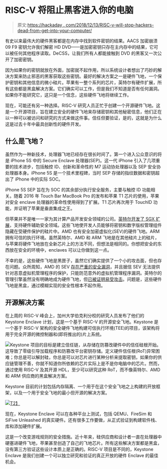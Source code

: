 # RISC-V 将阻止黑客进入你的电脑

> 原文:[https://hackaday . com/2018/12/13/RISC-v-will-stop-hackers-dead-from-get-into-your-computer/](https://hackaday.com/2018/12/13/risc-v-will-stop-hackers-dead-from-getting-into-your-computer/)

有史以来最伟大的硬件黑客都是在内存中找到软件密钥的结果。AACS 加密崩溃 09 F9 密钥允许我们解密 HD DVD——是加密密钥只存在主内存中的结果，它可以被任何其他程序读取。DeCSS，让我们所有人都能接触到 DVD 的黑客又一次公开了加密密钥。

因为如果你的密钥就放在外面，加密就不起作用，所以系统设计者想出了巧妙的解决方案来防止邪恶的黑客获取这些密钥。最好的解决方案之一是硬件飞地，一个保护密钥和其他信息的微小硅片。苹果有一整个系列的芯片，英特尔有硬件扩展，所有这些都是黑盒解决方案。它们确实可以工作，但是我们不知道是否有任何漏洞。如果你不能研究它，这只是一个信念，这些硬件飞地将继续工作。

现在，可能还有另一种选择。RISC-V 研究人员正忙于创建一个开源硬件飞地。这是一个开源项目，旨在建立安全的硬件飞地来存储密钥和其他秘密信息，他们正在以一种可以被访问和研究的方式来做这件事。信任但要验证，是的，这就是为什么这是过去十年中最具创新性的硬件开发。

## 什么是飞地？

虽然作为一种新技术，处理器飞地已经存在很长时间了。第一个进入公众意识的将是 iPhone 5S 中的 Secure Enclave 处理器(SEP)。这一代 iPhone 引入了几项重要的技术进步，包括触控 ID、创新和革命性的 M7 运动协处理器以及 SEP 安全协处理器本身。iPhone 5S 是一个技术里程碑，当时 SEP 存储的指纹数据和密钥超出了 iPhone 中的实际 SOC。

iPhone 5S SEP 旨在为 SOC 的其余部分执行安全服务，主要与触控 ID 功能相关。随着 2016 年 Touch Bar MacBook Pro 的发布和苹果 T1 芯片的使用，苹果对安全 enclave 处理器的革命性使用得到了扩展。T1 芯片再次用于 TouchID 功能，并证明了苹果是垂直集成之王。

但苹果并不是唯一一家为其计算产品开发安全领域的公司。[英特尔开发了 SGX 扩展](https://software.intel.com/sgx)，支持硬件辅助安全领域。这些飞地使开发人员能够将密钥和数字版权管理组件隐藏在受硬件保护的硅片中。AMD 也有安全加密虚拟化(SEV)的硬件飞地。ARM 拥有可信的执行环境。虽然英特尔、AMD 和 ARM 飞地是在其他硅片上的硅片，与苹果将硬件飞地放在全新芯片上的方法不同，但想法是相同的。你想把安全的东西放在安全的环境中，enclaves 可以让你做到这一点。

不幸的是，这些硬件飞地是黑匣子，虽然它们确实提供了一个小的攻击面，但也存在问题。众所周知，AMD 的 SEV [存在严重的安全漏洞](https://arxiv.org/pdf/1805.09604.pdf)，并且据信 SEV 无法提供针对恶意虚拟机管理程序的保护，只能防范意外的虚拟机管理程序漏洞。英特尔的管理引擎虽然没有明确地成为硬件飞地，但[已被证明易受攻击](https://hackaday.com/2017/05/02/is-intels-management-engine-broken/)。问题是，这些硬件飞地是黑盒，通过模糊实现的安全性根本不起作用。

## 开源解决方案

在上周的 RISC-V 峰会上，加州大学伯克利分校的研究人员发布了他们的 Keystone Enclave 计划，这是一个基于 RISC-V 的开源安全飞地。Keystone 是一个基于 RISC-V 架构的安全硬件飞地构建可信执行环境(TEE)的项目，该架构将用于完全开源的微控制器和(即将推出的)片上系统。

[![](../Images/4de1ee088f061fba3a662ccdd2d909f6.png)](https://hackaday.com/wp-content/uploads/2018/12/keystoneoverview.png)Keystone 项目的目标是建立信任链，从存储在防篡改硬件中的信任硅根开始。这导致了零级引导加载程序和防篡改平台密钥存储。定义硬件信任根(RoT)异常困难；你总是可以解封硅，你总是可以对芯片进行某种分析来提取密钥，如果你的供应链管理不善，你就不知道你所依赖的芯片实际上是不是你电脑中的芯片。然而，通过使用 RISC-V 及其开源 HDL，至少可以研究这种 RoT，而不像英特尔、AMD 和 ARM 供应商的黑盒解决方案。

Keystone 目前的计划包括内存隔离、一个用于在这个安全飞地之上构建的开放框架，以及一个用于安全飞地的最小但开源的解决方案。

[![](../Images/7cec702fd42ee272b66218b15d6c0ae8.png)T2】](https://hackaday.com/wp-content/uploads/2018/12/trusted.png)

现在，Keystone Enclave 可以在各种平台上测试，包括 QEMU、FireSim 和 SiFive Unleashed 的真实硬件。还有很多工作要做，从正式验证到构建软件栈、库和添加硬件扩展。

这是一个改变游戏规则的安全措施。近十年来，硅供应商和设计者一直在处理器中硬塞进硬件飞地，苹果甚至创造了自己的飞地芯片。所有这些解决方案都是黑盒，没有第三方验证这些设计本质上是正确的。RISC-V 项目是不同的，Keystone Enclave 是我们创建一个可以独立研究和验证的真正开放的硬件 Enclave 的最佳机会。